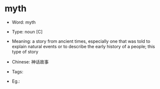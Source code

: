# myth

- Word: myth

- Type: noun [C]
- Meaning: a story from ancient times, especially one that was told to explain natural events or to describe the early history of a people; this type of story
- Chinese: 神话故事
- Tags: 
- Eg.: 

